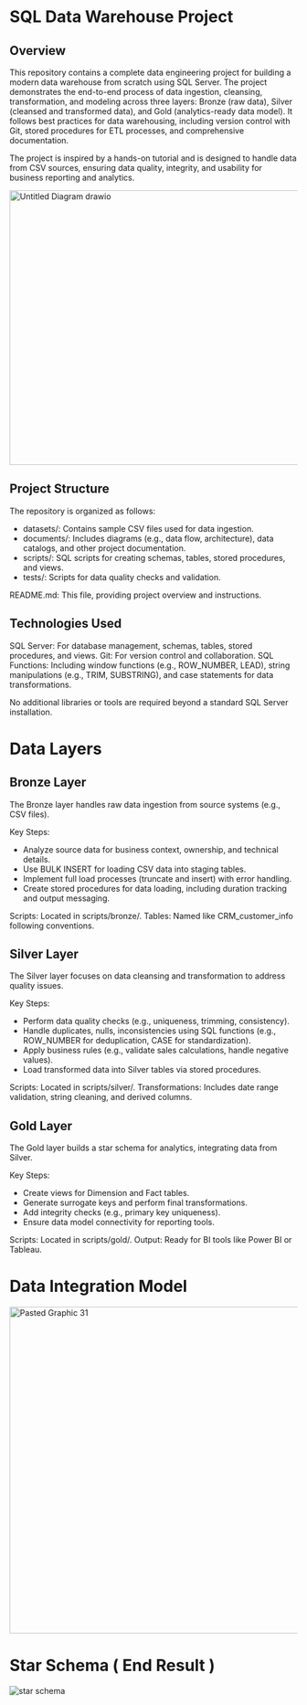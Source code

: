 # SQL Data Warehouse Project

## Overview

This repository contains a complete data engineering project for building a modern data warehouse from scratch using SQL Server. The project demonstrates the end-to-end process of data ingestion, cleansing, transformation, and modeling across three layers: Bronze (raw data), Silver (cleansed and transformed data), and Gold (analytics-ready data model). It follows best practices for data warehousing, including version control with Git, stored procedures for ETL processes, and comprehensive documentation.

The project is inspired by a hands-on tutorial and is designed to handle data from CSV sources, ensuring data quality, integrity, and usability for business reporting and analytics.

<img width="891" height="481" alt="Untitled Diagram drawio" src="https://github.com/user-attachments/assets/b2f7cbc5-fc96-4781-b91e-c44afaceff24" />

## Project Structure

The repository is organized as follows:

- datasets/: Contains sample CSV files used for data ingestion.
- documents/: Includes diagrams (e.g., data flow, architecture), data catalogs, and other project documentation.
- scripts/: SQL scripts for creating schemas, tables, stored procedures, and views.
- tests/: Scripts for data quality checks and validation.

README.md: This file, providing project overview and instructions.

## Technologies Used

SQL Server: For database management, schemas, tables, stored procedures, and views.
Git: For version control and collaboration.
SQL Functions: Including window functions (e.g., ROW_NUMBER, LEAD), string manipulations (e.g., TRIM, SUBSTRING), and case statements for data transformations.

No additional libraries or tools are required beyond a standard SQL Server installation.

# Data Layers

## Bronze Layer
The Bronze layer handles raw data ingestion from source systems (e.g., CSV files).

Key Steps:

- Analyze source data for business context, ownership, and technical details.
- Use BULK INSERT for loading CSV data into staging tables.
- Implement full load processes (truncate and insert) with error handling.
- Create stored procedures for data loading, including duration tracking and output messaging.


Scripts: Located in scripts/bronze/.
Tables: Named like CRM_customer_info following conventions.

## Silver Layer
The Silver layer focuses on data cleansing and transformation to address quality issues.

Key Steps:

- Perform data quality checks (e.g., uniqueness, trimming, consistency).
- Handle duplicates, nulls, inconsistencies using SQL functions (e.g., ROW_NUMBER for deduplication, CASE for standardization).
- Apply business rules (e.g., validate sales calculations, handle negative values).
- Load transformed data into Silver tables via stored procedures.


Scripts: Located in scripts/silver/.
Transformations: Includes date range validation, string cleaning, and derived columns.

## Gold Layer
The Gold layer builds a star schema for analytics, integrating data from Silver.

Key Steps:

- Create views for Dimension and Fact tables.
- Generate surrogate keys and perform final transformations.
- Add integrity checks (e.g., primary key uniqueness).
- Ensure data model connectivity for reporting tools.


Scripts: Located in scripts/gold/.
Output: Ready for BI tools like Power BI or Tableau.

# Data Integration Model

<img width="938" height="572" alt="Pasted Graphic 31" src="https://github.com/user-attachments/assets/63c029ec-c0c5-4065-a25e-0a351adbf517" />

# Star Schema ( End Result )

![star schema](https://github.com/user-attachments/assets/a3887bf0-edbf-42ce-a893-56cc379cfccf)

